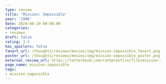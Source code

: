 ```yaml
---
type: review
title: 'Mission: Impossible'
year: '1996'
date: 2024-06-19 00:00:00
categories:
- reviews
draft: false
rating: 3.5
has_spoilers: false
fanart_url: /thoughts/reviews/movies/img/mission-impossible_fanart.png
poster_url: /thoughts/reviews/movies/img/mission-impossible_poster.png
external_review_url: https://letterboxd.com/ratheronfire/film/mission-impossible/
page_name: mission-impossible
tags:
- mission-impossible
---
```


